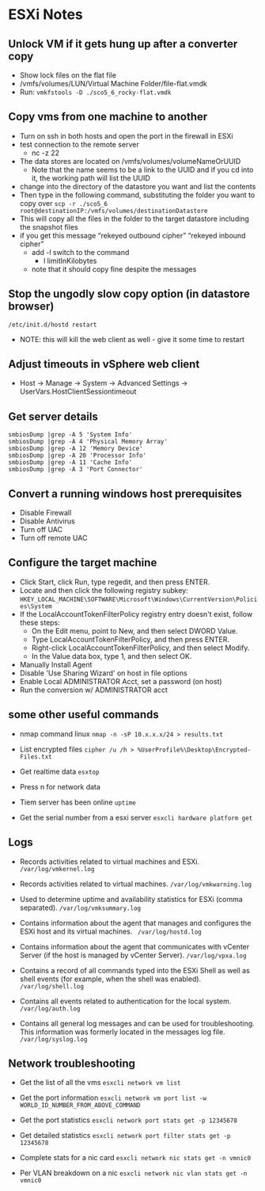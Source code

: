 # ESXi Notes

## Unlock VM if it gets hung up after a converter copy

- Show lock files on the flat file
- /vmfs/volumes/LUN/Virtual Machine Folder/file-flat.vmdk
- Run: ```vmkfstools -D ./sco5_6_rocky-flat.vmdk```




## Copy vms from one machine to another
- Turn on ssh in both hosts and open the port in the firewall in ESXi
- test connection to the remote server
    - nc -z <destination esxi host ip> 22
- The data stores are located on /vmfs/volumes/volumeNameOrUUID
    - Note that the name seems to be a link to the UUID and if you cd into it, the working path will list the UUID
- change into the directory of the datastore you want and list the contents
- Then type in the following command, substituting the folder you want to copy over
    ``` scp -r ./sco5_6 root@destinationIP:/vmfs/volumes/destinationDatastore ```
- This will copy all the files in the folder to the target datastore including the snapshot files
- if you get this message “rekeyed outbound cipher” “rekeyed inbound cipher”
    - add -l switch to the command
        - l limitInKilobytes
    - note that it should copy fine despite the messages

## Stop the ungodly slow copy option (in datastore browser)
```/etc/init.d/hostd restart```
- NOTE: this will kill the web client as well - give it some time to restart

## Adjust timeouts in vSphere web client
- Host -> Manage -> System -> Advanced Settings -> UserVars.HostClientSessiontimeout

## Get server details
```
smbiosDump |grep -A 5 'System Info'
smbiosDump |grep -A 4 'Physical Memory Array'
smbiosDump |grep -A 12 'Memory Device'
smbiosDump |grep -A 20 'Processor Info'
smbiosDump |grep -A 11 'Cache Info'
smbiosDump |grep -A 3 'Port Connector'
```
## Convert a running windows host prerequisites
- Disable Firewall
- Disable Antivirus
- Turn off UAC
- Turn off remote UAC

## Configure the target machine
- Click Start, click Run, type regedit, and then press ENTER.
- Locate and then click the following registry subkey:
``` HKEY_LOCAL_MACHINE\SOFTWARE\Microsoft\Windows\CurrentVersion\Policies\System ```
- If the LocalAccountTokenFilterPolicy registry entry doesn't exist, follow these steps:
    - On the Edit menu, point to New, and then select DWORD Value.
    - Type LocalAccountTokenFilterPolicy, and then press ENTER.
    - Right-click LocalAccountTokenFilterPolicy, and then select Modify.
    - In the Value data box, type 1, and then select OK.
- Manually Install Agent
- Disable 'Use Sharing Wizard' on host in file options
- Enable Local ADMINISTRATOR Acct, set a password (on host)
- Run the conversion w/ ADMINISTRATOR acct

## some other useful commands
- nmap command linux
```nmap -n -sP 10.x.x.x/24 > results.txt```

- List encrypted files
```cipher /u /h > %UserProfile%\Desktop\Encrypted-Files.txt```

- Get realtime data
```esxtop```
- Press n for network data

- Tiem server has been online
```uptime```

- Get the serial number from a esxi server
```esxcli hardware platform get```

## Logs
- Records activities related to virtual machines and ESXi.
```/var/log/vmkernel.log```

- Records activities related to virtual machines.
```/var/log/vmkwarning.log```

- Used to determine uptime and availability statistics for ESXi (comma separated).
```/var/log/vmksummary.log```

- Contains information about the agent that manages and configures the ESXi host and its virtual machines.
``` /var/log/hostd.log```

- Contains information about the agent that communicates with vCenter Server (if the host is managed by vCenter Server).
```/var/log/vpxa.log```

- Contains a record of all commands typed into the ESXi Shell as well as shell events (for example, when the shell was enabled).
```/var/log/shell.log```

- Contains all events related to authentication for the local system.
```/var/log/auth.log```

- Contains all general log messages and can be used for troubleshooting. This information was formerly located in the messages log file.
```/var/log/syslog.log```

## Network troubleshooting

- Get the list of all the vms
```esxcli network vm list```

- Get the port information
```esxcli network vm port list -w WORLD_ID_NUMBER_FROM_ABOVE_COMMAND```

- Get the port statistics
```esxcli network port stats get -p 12345678```

- Get detailed statistics
```esxcli network port filter stats get -p 12345678```

- Complete stats for a nic card
```esxcli network nic stats get -n vmnic0```

- Per VLAN breakdown on a nic
```esxcli network nic vlan stats get -n vmnic0```